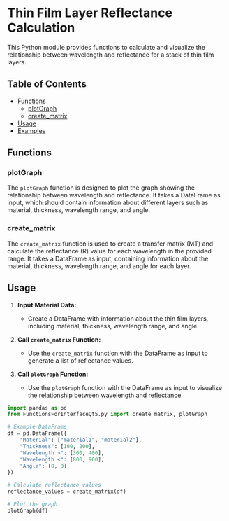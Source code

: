 # Thin Film Layer Reflectance Calculation

This Python module provides functions to calculate and visualize the relationship between wavelength and reflectance for a stack of thin film layers.

## Table of Contents
- [Functions](#functions)
  - [plotGraph](#plotgraph)
  - [create_matrix](#create_matrix)
- [Usage](#usage)
- [Examples](#examples)

## Functions

### plotGraph

The `plotGraph` function is designed to plot the graph showing the relationship between wavelength and reflectance. It takes a DataFrame as input, which should contain information about different layers such as material, thickness, wavelength range, and angle.

### create_matrix

The `create_matrix` function is used to create a transfer matrix (MT) and calculate the reflectance (R) value for each wavelength in the provided range. It takes a DataFrame as input, containing information about the material, thickness, wavelength range, and angle for each layer.

## Usage

1. **Input Material Data:**
   - Create a DataFrame with information about the thin film layers, including material, thickness, wavelength range, and angle.

2. **Call `create_matrix` Function:**
   - Use the `create_matrix` function with the DataFrame as input to generate a list of reflectance values.

3. **Call `plotGraph` Function:**
   - Use the `plotGraph` function with the DataFrame as input to visualize the relationship between wavelength and reflectance.

```python
import pandas as pd
from FunctionsForInterfaceQt5.py import create_matrix, plotGraph

# Example DataFrame
df = pd.DataFrame({
    "Material": ["material1", "material2"],
    "Thickness": [100, 200],
    "Wavelength >": [300, 400],
    "Wavelength <": [800, 900],
    "Angle": [0, 0]
})

# Calculate reflectance values
reflectance_values = create_matrix(df)

# Plot the graph
plotGraph(df)
